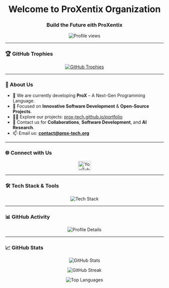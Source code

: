 <h1 align="center">Welcome to ProXentix Organization</h1>
<h3 align="center">Build the Future eith ProXentix</h3>

<p align="center">
  <img src="https://komarev.com/ghpvc/?username=ProX-Tech&label=Profile%20views&color=0e75b6&style=flat" alt="Profile views" />
</p>

---

### 🏆 GitHub Trophies

<p align="center">
  <a href="https://github.com/ryo-ma/github-profile-trophy">
    <img src="https://github-profile-trophy.vercel.app/?username=ProX-Tech&theme=algolia&no-bg=true&no-frame=true&column=4" alt="GitHub Trophies" />
  </a>
</p>

---

### 🚀 About Us

- 🔭 We are currently developing **ProX** – A Next-Gen Programming Language.  
- 🌱 Focused on **Innovative Software Development** & **Open-Source Projects**.  
- 👨‍💻 Explore our projects: [prox-tech.github.io/portfolio](https://prox-tech.github.io/portfolio)  
- 💬 Contact us for **Collaborations**, **Software Development**, and **AI Research**.  
- 📫 Email us: **contact@prox-tech.org**

---

### 🌐 Connect with Us

<p align="center">
  <a href="https://www.youtube.com/c/prox-tech" target="_blank">
    <img src="https://raw.githubusercontent.com/rahuldkjain/github-profile-readme-generator/master/src/images/icons/Social/youtube.svg" alt="YouTube" height="30" width="40" />
  </a>
</p>

---

### 🛠 Tech Stack & Tools

<p align="center">
  <img src="https://skillicons.dev/icons?i=html,css,js,python,cpp,nodejs,react,mysql,mongodb,git,github,vscode,linux,aws,docker,kubernetes" alt="Tech Stack" />
</p>

---

### 📊 GitHub Activity

<p align="center">
  <img src="https://github-profile-summary-cards.vercel.app/api/cards/profile-details?username=ProX-Tech&theme=default" alt="Profile Details" />
</p>

---

### 📈 GitHub Stats

<p align="center">
  <img src="https://github-readme-stats.vercel.app/api?username=ProX-Tech&show_icons=true&locale=en" alt="GitHub Stats" />
</p>

<p align="center">
  <img src="https://github-readme-streak-stats.herokuapp.com/?user=ProX-Tech" alt="GitHub Streak" />
</p>

<p align="center">
  <img src="https://github-readme-stats.vercel.app/api/top-langs?username=ProX-Tech&show_icons=true&locale=en&layout=compact" alt="Top Languages" />
</p>
